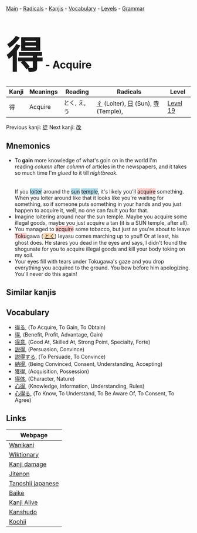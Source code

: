 <style> bigfont {font-size: 100px}</style>
[Main](../README.md) -
[Radicals](../radicals.md) -
[Kanjis](../kanjis.md) -
[Vocabulary](../vocabulary.md) -
[Levels](../levels.md) -
[Grammar](../grammar.md)
# <bigfont> 得</bigfont> - Acquire 

| Kanji | Meanings | Reading | Radicals | Level |
| --- | --- | --- | --- | --- |
| 得 | Acquire | とく, え, う | [彳](../radicals/彳.md) (Loiter), [日](../radicals/日.md) (Sun), [寺](../radicals/寺.md) (Temple),  | [Level 19](../levels/wk_level19.md) |

Previous kanji: [徒](徒.md) Next kanji: [改](改.md) 

## Mnemonics
 * <div><div>To<strong>&nbsp;gain</strong>&nbsp;more knowledge of what's goin on in the world I'm reading&nbsp;<em>column</em>&nbsp;after&nbsp;<em>column</em>&nbsp;of articles in the newspapers, and it takes so much time I'm&nbsp;<em>glued</em>&nbsp;to it till&nbsp;<em>nightbreak</em>.</div></div><div><div><i></i></div></div><br><br>If you <span style="background-color:#ADD8E6"> loiter</span> around the <span style="background-color:#ADD8E6"> sun</span> <span style="background-color:#ADD8E6"> temple</span>, it's likely you'll <span style="background-color:#ffcccb"> acquire</span> something. When you loiter around like that it looks like you're waiting for something, so if someone puts something in your hands and you just happen to acquire it, well, no one can fault you for that.<br>
* Imagine loitering around near the sun temple. Maybe you acquire some illegal goods, maybe you just acquire a tan (it is a SUN temple, after all). 
* You managed to <span style="background-color:#ffcccb"> acquire</span> some tobacco, but just as you're about to leave <span style="background-color:#ffcccb"> Toku</span>gawa (<span style="background-color:#fed8b1"> [とく](https://jisho.org/search/とく)</span>) Ieyasu comes marching up to you!! Or at least, his ghost does. He stares you dead in the eyes and says, I didn't found the shogunate for you to acquire illegal goods and kill your body toking on my soil.
* Your eyes fill with tears under Tokugawa's gaze and you drop everything you acquired to the ground. You bow before him apologizing. You'll never do this again!


## Similar kanjis
 


## Vocabulary
 * [得る](../vocabulary/得.md), (To Acquire, To Gain, To Obtain)
* [得](../vocabulary/得.md), (Benefit, Profit, Advantage, Gain)
* [得意](../vocabulary/得.md), (Good At, Skilled At, Strong Point, Specialty, Forte)
* [説得](../vocabulary/得.md), (Persuasion, Convince)
* [説得する](../vocabulary/得.md), (To Persuade, To Convince)
* [納得](../vocabulary/得.md), (Being Convinced, Consent, Understanding, Accepting)
* [獲得](../vocabulary/得.md), (Acquisition, Possession)
* [得体](../vocabulary/得.md), (Character, Nature)
* [心得](../vocabulary/得.md), (Knowledge, Information, Understanding, Rules)
* [心得る](../vocabulary/得.md), (To Know, To Understand, To Be Aware Of, To Consent, To Agree)



## Links 

| Webpage |
| --- |
| [Wanikani          ](https://www.wanikani.com/kanji/得) |
| [Wiktionary        ](https://en.wiktionary.org/wiki/得) |
| [Kanji damage      ](http://www.kanjidamage.com/kanji/search?utf8=✓&q=得) |
| [Jitenon           ](https://jitenon.com/kanji/得) |
| [Tanoshii japanese ](https://www.tanoshiijapanese.com/dictionary/kanji.cfm?k=得) |
| [Baike             ](https://baike.baidu.com/item/得) |
| [Kanji Alive       ](https://app.kanjialive.com/得) |
| [Kanshudo          ](https://www.kanshudo.com/searchmn?q=得) |
| [Koohii            ](https://kanji.koohii.com/study/kanji/得) |
